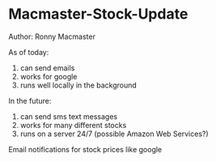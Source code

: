 # Macmaster-Stock-Update

Author: Ronny Macmaster

As of today:
   1) can send emails   
   2) works for google   
   3) runs well locally in the background   

In the future:
   1) can send sms text messages   
   2) works for many different stocks   
   3) runs on a server 24/7 (possible Amazon Web Services?)   

Email notifications for stock prices like google
